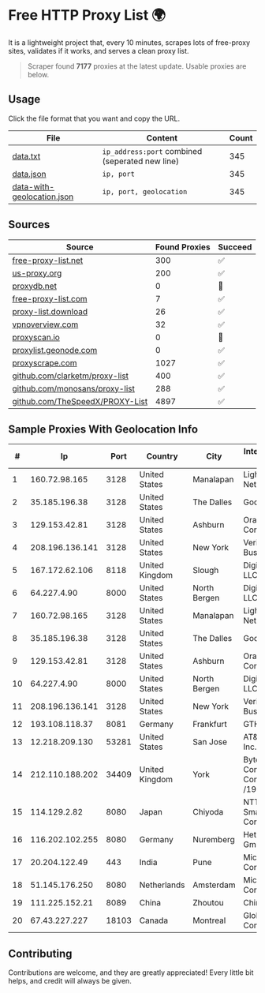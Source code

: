 
# Free HTTP Proxy List 🌍

It is a lightweight project that, every 10 minutes, scrapes lots of free-proxy sites, validates if it works, and serves a clean proxy list.


> Scraper found **7177** proxies at the latest update. Usable proxies are below.

## Usage

Click the file format that you want and copy the URL.


|File|Content|Count|
|----|-------|-----|
|[data.txt](https://raw.githubusercontent.com/themiralay/Proxy-List-World/master/data.txt)|`ip_address:port` combined (seperated new line)|345|
|[data.json](https://raw.githubusercontent.com/themiralay/Proxy-List-World/master/data.json)|`ip, port`|345|
|[data-with-geolocation.json](https://raw.githubusercontent.com/themiralay/Proxy-List-World/master/data-with-geolocation.json)|`ip, port, geolocation`|345|

## Sources

|Source|Found Proxies|Succeed|
|------|-------------|-------|
|[free-proxy-list.net](https://free-proxy-list.net)|300|✅|
|[us-proxy.org](https://www.us-proxy.org)|200|✅|
|[proxydb.net](http://proxydb.net)|0|🚫|
|[free-proxy-list.com](https://free-proxy-list.com/?page=&port=&type%5B%5D=http&type%5B%5D=https&up_time=0&search=Search)|7|✅|
|[proxy-list.download](https://www.proxy-list.download/HTTP)|26|✅|
|[vpnoverview.com](https://vpnoverview.com/privacy/anonymous-browsing/free-proxy-servers)|32|✅|
|[proxyscan.io](https://www.proxyscan.io)|0|🚫|
|[proxylist.geonode.com](https://proxylist.geonode.com/api/proxy-list?limit=300&page=1&sort_by=lastChecked&sort_type=desc&protocols=http,https)|0|✅|
|[proxyscrape.com](https://api.proxyscrape.com/v2/?request=displayproxies&protocol=http&timeout=10000&country=all&ssl=all&anonymity=all)|1027|✅|
|[github.com/clarketm/proxy-list](https://raw.githubusercontent.com/clarketm/proxy-list/master/proxy-list-raw.txt)|400|✅|
|[github.com/monosans/proxy-list](https://raw.githubusercontent.com/monosans/proxy-list/main/proxies/http.txt)|288|✅|
|[github.com/TheSpeedX/PROXY-List](https://raw.githubusercontent.com/TheSpeedX/PROXY-List/master/http.txt)|4897|✅|


## Sample Proxies With Geolocation Info

|#|Ip|Port|Country|City|Internet Service Provider|
|-|--|----|-------|----|-------------------------|
|1|160.72.98.165|3128|United States|Manalapan|Lightower Fiber Networks I|
|2|35.185.196.38|3128|United States|The Dalles|Google LLC|
|3|129.153.42.81|3128|United States|Ashburn|Oracle Corporation|
|4|208.196.136.141|3128|United States|New York|Verizon Business|
|5|167.172.62.106|8118|United Kingdom|Slough|DigitalOcean, LLC|
|6|64.227.4.90|8000|United States|North Bergen|DigitalOcean, LLC|
|7|160.72.98.165|3128|United States|Manalapan|Lightower Fiber Networks I|
|8|35.185.196.38|3128|United States|The Dalles|Google LLC|
|9|129.153.42.81|3128|United States|Ashburn|Oracle Corporation|
|10|64.227.4.90|8000|United States|North Bergen|DigitalOcean, LLC|
|11|208.196.136.141|3128|United States|New York|Verizon Business|
|12|193.108.118.37|8081|Germany|Frankfurt|GTHost|
|13|12.218.209.130|53281|United States|San Jose|AT&T Services, Inc.|
|14|212.110.188.202|34409|United Kingdom|York|Bytemark Computer Consulting Ltd /19|
|15|114.129.2.82|8080|Japan|Chiyoda|NTT SmartConnect Corporation|
|16|116.202.102.255|8080|Germany|Nuremberg|Hetzner Online GmbH|
|17|20.204.122.49|443|India|Pune|Microsoft Corporation|
|18|51.145.176.250|8080|Netherlands|Amsterdam|Microsoft Corporation|
|19|111.225.152.21|8089|China|Zhoutou|China Telecom|
|20|67.43.227.227|18103|Canada|Montreal|GloboTech Communications|



## Contributing

Contributions are welcome, and they are greatly appreciated! Every
little bit helps, and credit will always be given.

